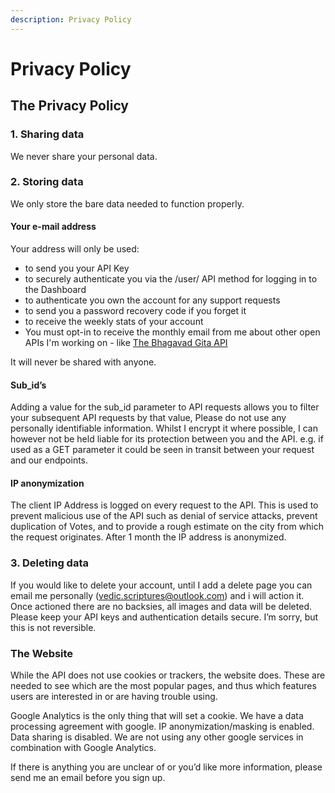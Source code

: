 ```yaml
---
description: Privacy Policy
---
```


# Privacy Policy

## The Privacy Policy

### 1. Sharing data

We never share your personal data.

### 2. Storing data

We only store the bare data needed to function properly.

#### **Your e-mail address**

Your address will only be used:

* to send you your API Key
* to securely authenticate you via the /user/ API method for logging in to the Dashboard
* to authenticate you own the account for any support requests
* to send you a password recovery code if you forget it
* to receive the weekly stats of your account
* You must opt-in to receive the monthly email from me about other open APIs I'm working on - like [The Bhagavad Gita API](https://vedicscriptures.github.io/)

It will never be shared with anyone.

#### **Sub\_id’s**

Adding a value for the sub\_id parameter to API requests allows you to filter your subsequent API requests by that value, Please do not use any personally identifiable information. Whilst I encrypt it where possible, I can however not be held liable for its protection between you and the API. e.g. if used as a GET parameter it could be seen in transit between your request and our endpoints.

#### **IP anonymization**

The client IP Address is logged on every request to the API. This is used to prevent malicious use of the API such as denial of service attacks, prevent duplication of Votes, and to provide a rough estimate on the city from which the request originates. After 1 month the IP address is anonymized.

### 3. Deleting data

If you would like to delete your account, until I add a delete page you can email me personally \(vedic.scriptures@outlook.com\) and i will action it. Once actioned there are no backsies, all images and data will be deleted. Please keep your API keys and authentication details secure. I’m sorry, but this is not reversible.

### The Website

While the API does not use cookies or trackers, the website does. These are needed to see which are the most popular pages, and thus which features users are interested in or are having trouble using.

Google Analytics is the only thing that will set a cookie. We have a data processing agreement with google. IP anonymization/masking is enabled. Data sharing is disabled. We are not using any other google services in combination with Google Analytics.

If there is anything you are unclear of or you’d like more information, please send me an email before you sign up.

